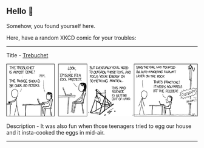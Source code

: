 ## Hello 👀

Somehow, you found yourself here.

Here, have a random XKCD comic for your troubles:

-----------------------------------

Title - [Trebuchet](https://xkcd.com/382)

![Trebuchet](./random_comic.png)

Description - It was also fun when those teenagers tried to egg our house and it insta-cooked the eggs in mid-air.

-----------------------------------